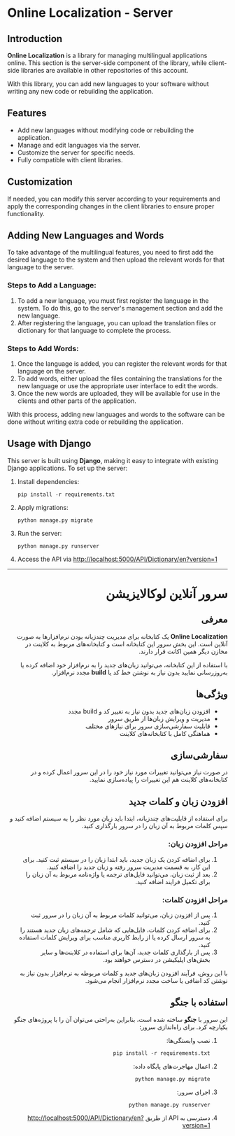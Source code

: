 # Online Localization - Server

## Introduction
**Online Localization** is a library for managing multilingual applications online. This section is the server-side component of the library, while client-side libraries are available in other repositories of this account.

With this library, you can add new languages to your software without writing any new code or rebuilding the application.

## Features
<ul>
  <li>Add new languages without modifying code or rebuilding the application.</li>
  <li>Manage and edit languages via the server.</li>
  <li>Customize the server for specific needs.</li>
  <li>Fully compatible with client libraries.</li>
</ul>

## Customization
If needed, you can modify this server according to your requirements and apply the corresponding changes in the client libraries to ensure proper functionality.

## Adding New Languages and Words

To take advantage of the multilingual features, you need to first add the desired language to the system and then upload the relevant words for that language to the server.

### Steps to Add a Language:
<ol>
  <li>To add a new language, you must first register the language in the system. To do this, go to the server's management section and add the new language.</li>
  <li>After registering the language, you can upload the translation files or dictionary for that language to complete the process.</li>
</ol>

### Steps to Add Words:
<ol>
  <li>Once the language is added, you can register the relevant words for that language on the server.</li>
  <li>To add words, either upload the files containing the translations for the new language or use the appropriate user interface to edit the words.</li>
  <li>Once the new words are uploaded, they will be available for use in the clients and other parts of the application.</li>
</ol>

With this process, adding new languages and words to the software can be done without writing extra code or rebuilding the application.

## Usage with Django
This server is built using **Django**, making it easy to integrate with existing Django applications. To set up the server:

<ol>
  <li>Install dependencies:
    <pre><code>pip install -r requirements.txt</code></pre>
  </li>
  <li>Apply migrations:
    <pre><code>python manage.py migrate</code></pre>
  </li>
  <li>Run the server:
    <pre><code>python manage.py runserver</code></pre>
  </li>
  <li>Access the API via <a href="http://localhost:5000/API/Dictionary/en?version=1" target="_blank">http://localhost:5000/API/Dictionary/en?version=1</a></li>
</ol>

---

<div dir="rtl">

# سرور آنلاین لوکالایزیشن

## معرفی
**Online Localization** یک کتابخانه برای مدیریت چندزبانه بودن نرم‌افزارها به صورت آنلاین است. این بخش سرور این کتابخانه است و کتابخانه‌های مربوط به کلاینت در مخازن دیگر همین اکانت قرار دارند.

با استفاده از این کتابخانه، می‌توانید زبان‌های جدید را به نرم‌افزار خود اضافه کرده یا به‌روزرسانی نمایید بدون نیاز به نوشتن خط کد یا **build** مجدد نرم‌افزار.

## ویژگی‌ها
<ul>
  <li>افزودن زبان‌های جدید بدون نیاز به تغییر کد و build مجدد</li>
  <li>مدیریت و ویرایش زبان‌ها از طریق سرور</li>
  <li>قابلیت سفارشی‌سازی سرور برای نیازهای مختلف</li>
  <li>هماهنگی کامل با کتابخانه‌های کلاینت</li>
</ul>

## سفارشی‌سازی
در صورت نیاز می‌توانید تغییرات مورد نیاز خود را در این سرور اعمال کرده و در کتابخانه‌های کلاینت هم این تغییرات را پیاده‌سازی نمایید.

## افزودن زبان و کلمات جدید

برای استفاده از قابلیت‌های چندزبانه، ابتدا باید زبان مورد نظر را به سیستم اضافه کنید و سپس کلمات مربوط به آن زبان را در سرور بارگذاری کنید.

### مراحل افزودن زبان:
<ol>
  <li>برای اضافه کردن یک زبان جدید، باید ابتدا زبان را در سیستم ثبت کنید. برای این کار، به قسمت مدیریت سرور رفته و زبان جدید را اضافه کنید.</li>
  <li>بعد از ثبت زبان، می‌توانید فایل‌های ترجمه یا واژه‌نامه مربوط به آن زبان را برای تکمیل فرایند اضافه کنید.</li>
</ol>

### مراحل افزودن کلمات:
<ol>
  <li>پس از افزودن زبان، می‌توانید کلمات مربوط به آن زبان را در سرور ثبت کنید.</li>
  <li>برای اضافه کردن کلمات، فایل‌هایی که شامل ترجمه‌های زبان جدید هستند را به سرور ارسال کرده یا از رابط کاربری مناسب برای ویرایش کلمات استفاده کنید.</li>
  <li>پس از بارگذاری کلمات جدید، آن‌ها برای استفاده در کلاینت‌ها و سایر بخش‌های اپلیکیشن در دسترس خواهند بود.</li>
</ol>

با این روش، فرآیند افزودن زبان‌های جدید و کلمات مربوطه به نرم‌افزار بدون نیاز به نوشتن کد اضافی یا ساخت مجدد نرم‌افزار انجام می‌شود.

## استفاده با جنگو
این سرور با **جنگو** ساخته شده است، بنابراین به‌راحتی می‌توان آن را با پروژه‌های جنگو یکپارچه کرد. برای راه‌اندازی سرور:

<ol>
  <li>نصب وابستگی‌ها:
    <pre><code>pip install -r requirements.txt</code></pre>
  </li>
  <li>اعمال مهاجرت‌های پایگاه داده:
    <pre><code>python manage.py migrate</code></pre>
  </li>
  <li>اجرای سرور:
    <pre><code>python manage.py runserver</code></pre>
  </li>
  <li>دسترسی به API از طریق <a href="http://localhost:5000/API/Dictionary/en?version=1" target="_blank">http://localhost:5000/API/Dictionary/en?version=1</a></li>
</ol>

</div>
